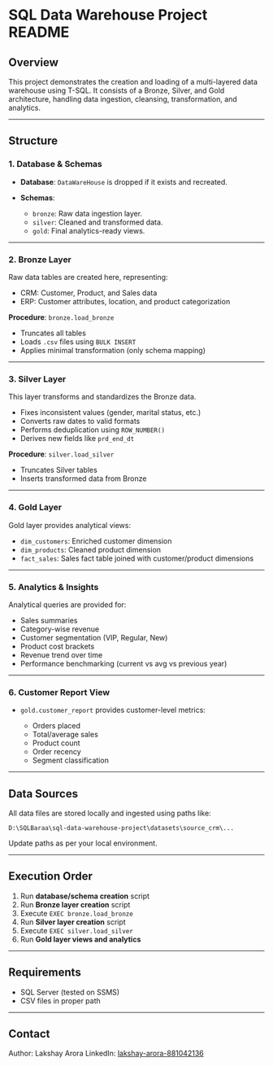 # SQL Data Warehouse Project README

## Overview

This project demonstrates the creation and loading of a multi-layered data warehouse using T-SQL. It consists of a Bronze, Silver, and Gold architecture, handling data ingestion, cleansing, transformation, and analytics.

---

## Structure

### 1. **Database & Schemas**

* **Database**: `DataWareHouse` is dropped if it exists and recreated.
* **Schemas**:

  * `bronze`: Raw data ingestion layer.
  * `silver`: Cleaned and transformed data.
  * `gold`: Final analytics-ready views.

---

### 2. **Bronze Layer**

Raw data tables are created here, representing:

* CRM: Customer, Product, and Sales data
* ERP: Customer attributes, location, and product categorization

**Procedure**: `bronze.load_bronze`

* Truncates all tables
* Loads `.csv` files using `BULK INSERT`
* Applies minimal transformation (only schema mapping)

---

### 3. **Silver Layer**

This layer transforms and standardizes the Bronze data.

* Fixes inconsistent values (gender, marital status, etc.)
* Converts raw dates to valid formats
* Performs deduplication using `ROW_NUMBER()`
* Derives new fields like `prd_end_dt`

**Procedure**: `silver.load_silver`

* Truncates Silver tables
* Inserts transformed data from Bronze

---

### 4. **Gold Layer**

Gold layer provides analytical views:

* `dim_customers`: Enriched customer dimension
* `dim_products`: Cleaned product dimension
* `fact_sales`: Sales fact table joined with customer/product dimensions

---

### 5. **Analytics & Insights**

Analytical queries are provided for:

* Sales summaries
* Category-wise revenue
* Customer segmentation (VIP, Regular, New)
* Product cost brackets
* Revenue trend over time
* Performance benchmarking (current vs avg vs previous year)

---

### 6. **Customer Report View**

* `gold.customer_report` provides customer-level metrics:

  * Orders placed
  * Total/average sales
  * Product count
  * Order recency
  * Segment classification

---

## Data Sources

All data files are stored locally and ingested using paths like:

```
D:\SQLBaraa\sql-data-warehouse-project\datasets\source_crm\...
```

Update paths as per your local environment.

---

## Execution Order

1. Run **database/schema creation** script
2. Run **Bronze layer creation** script
3. Execute `EXEC bronze.load_bronze`
4. Run **Silver layer creation** script
5. Execute `EXEC silver.load_silver`
6. Run **Gold layer views and analytics**

---

## Requirements

* SQL Server (tested on SSMS)
* CSV files in proper path

---

## Contact

Author: Lakshay Arora
LinkedIn: [lakshay-arora-881042136](https://www.linkedin.com/in/lakshay-arora-881042136)
